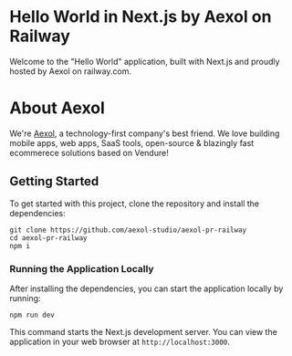 # Hello World in Next.js by Aexol on Railway

Welcome to the "Hello World" application, built with Next.js and proudly hosted by Aexol on railway.com.

# About Aexol

We're [Aexol](https://aexol.com), a technology-first company's best friend. We love building mobile apps, web apps, SaaS tools, open-source & blazingly fast ecommerece solutions based on Vendure!

## Getting Started

To get started with this project, clone the repository and install the dependencies:

```
git clone https://github.com/aexol-studio/aexol-pr-railway
cd aexol-pr-railway
npm i
```

### Running the Application Locally

After installing the dependencies, you can start the application locally by running:

```
npm run dev
```

This command starts the Next.js development server. You can view the application in your web browser at `http://localhost:3000`.

